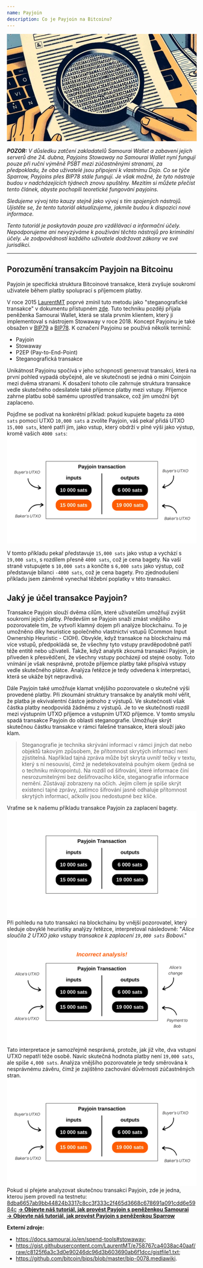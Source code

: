 ```yaml
---
name: Payjoin
description: Co je Payjoin na Bitcoinu?
---
```

![Náhled Payjoin - steganografie](assets/cover.webp)

***POZOR:** V důsledku zatčení zakladatelů Samourai Wallet a zabavení jejich serverů dne 24. dubna, Payjoins Stowaway na Samourai Wallet nyní fungují pouze při ruční výměně PSBT mezi zúčastněnými stranami, za předpokladu, že oba uživatelé jsou připojeni k vlastnímu Dojo. Co se týče Sparrow, Payjoins přes BIP78 stále fungují. Je však možné, že tyto nástroje budou v nadcházejících týdnech znovu spuštěny. Mezitím si můžete přečíst tento článek, abyste pochopili teoretické fungování payjoins.*

_Sledujeme vývoj této kauzy stejně jako vývoj s tím spojených nástrojů. Ujistěte se, že tento tutoriál aktualizujeme, jakmile budou k dispozici nové informace._

_Tento tutoriál je poskytován pouze pro vzdělávací a informační účely. Nepodporujeme ani nevyzýváme k používání těchto nástrojů pro kriminální účely. Je zodpovědností každého uživatele dodržovat zákony ve své jurisdikci._

---
## Porozumění transakcím Payjoin na Bitcoinu

Payjoin je specifická struktura Bitcoinové transakce, která zvyšuje soukromí uživatele během platby spoluprací s příjemcem platby.

V roce 2015 [LaurentMT](https://twitter.com/LaurentMT) poprvé zmínil tuto metodu jako "steganografické transakce" v dokumentu přístupném [zde](https://gist.githubusercontent.com/LaurentMT/e758767ca4038ac40aaf/raw/c8125f6a3c3d0e90246dc96d3b603690ab6f1dcc/gistfile1.txt). Tuto techniku později přijala peněženka Samourai Wallet, která se stala prvním klientem, který ji implementoval s nástrojem Stowaway v roce 2018. Koncept Payjoinu je také obsažen v [BIP79](https://github.com/bitcoin/bips/blob/master/bip-0079.mediawiki) a [BIP78](https://github.com/bitcoin/bips/blob/master/bip-0078.mediawiki). K označení Payjoinu se používá několik termínů:
- Payjoin
- Stowaway
- P2EP (Pay-to-End-Point)
- Steganografická transakce

Unikátnost Payjoinu spočívá v jeho schopnosti generovat transakci, která na první pohled vypadá obyčejně, ale ve skutečnosti se jedná o mini Coinjoin mezi dvěma stranami. K dosažení tohoto cíle zahrnuje struktura transakce vedle skutečného odesílatele také příjemce platby mezi vstupy. Příjemce zahrne platbu sobě samému uprostřed transakce, což jim umožní být zaplaceno.

Pojďme se podívat na konkrétní příklad: pokud kupujete bagetu za `4000 sats` pomocí UTXO `10,000 sats` a zvolíte Payjoin, váš pekař přidá UTXO `15,000 sats`, které patří jim, jako vstup, který obdrží v plné výši jako výstup, kromě vašich `4000 sats`:
![Diagram transakce Payjoin](assets/en/1.webp)

V tomto příkladu pekař představuje `15,000 sats` jako vstup a vychází s `19,000 sats`, s rozdílem přesně `4000 sats`, což je cena bagety. Na vaší straně vstupujete s `10,000 sats` a končíte s `6,000 sats` jako výstup, což představuje bilanci `-4000 sats`, což je cena bagety. Pro zjednodušení příkladu jsem záměrně vynechal těžební poplatky v této transakci.
## Jaký je účel transakce Payjoin?
Transakce Payjoin slouží dvěma cílům, které uživatelům umožňují zvýšit soukromí jejich platby.
Především se Payjoin snaží zmást vnějšího pozorovatele tím, že vytvoří klamný dojem při analýze blockchainu. To je umožněno díky heuristice společného vlastnictví vstupů (Common Input Ownership Heuristic - CIOH). Obvykle, když transakce na blockchainu má více vstupů, předpokládá se, že všechny tyto vstupy pravděpodobně patří téže entitě nebo uživateli. Takže, když analytik zkoumá transakci Payjoin, je přiveden k přesvědčení, že všechny vstupy pocházejí od stejné osoby. Toto vnímání je však nesprávné, protože příjemce platby také přispívá vstupy vedle skutečného plátce. Analýza řetězce je tedy odvedena k interpretaci, která se ukáže být nepravdivá.

Dále Payjoin také umožňuje klamat vnějšího pozorovatele o skutečné výši provedené platby. Při zkoumání struktury transakce by analytik mohl věřit, že platba je ekvivalentní částce jednoho z výstupů. Ve skutečnosti však částka platby neodpovídá žádnému z výstupů. Je to ve skutečnosti rozdíl mezi výstupním UTXO příjemce a vstupním UTXO příjemce. V tomto smyslu spadá transakce Payjoin do oblasti steganografie. Umožňuje skrýt skutečnou částku transakce v rámci falešné transakce, která slouží jako klam.

> Steganografie je technika skrývání informací v rámci jiných dat nebo objektů takovým způsobem, že přítomnost skrytých informací není zjistitelná. Například tajná zpráva může být skryta uvnitř tečky v textu, který s ní nesouvisí, čímž je nedetekovatelná pouhým okem (jedná se o techniku mikropointu). Na rozdíl od šifrování, které informace činí nesrozumitelnými bez dešifrovacího klíče, steganografie informace nemění. Zůstávají zobrazeny na očích. Jejím cílem je spíše skrýt existenci tajné zprávy, zatímco šifrování jasně odhaluje přítomnost skrytých informací, ačkoliv jsou nedostupné bez klíče.

Vraťme se k našemu příkladu transakce Payjoin za zaplacení bagety.
![Schéma transakce Payjoin zvenčí](assets/en/2.webp)
Při pohledu na tuto transakci na blockchainu by vnější pozorovatel, který sleduje obvyklé heuristiky analýzy řetězce, interpretoval následovně: "*Alice sloučila 2 UTXO jako vstupy transakce k zaplacení `19,000 sats` Bobovi*."
![Nesprávná interpretace transakce Payjoin zvenčí](assets/en/3.webp)
Tato interpretace je samozřejmě nesprávná, protože, jak již víte, dva vstupní UTXO nepatří téže osobě. Navíc skutečná hodnota platby není `19,000 sats`, ale spíše `4,000 sats`. Analýza vnějšího pozorovatele je tedy směrována k nesprávnému závěru, čímž je zajištěno zachování důvěrnosti zúčastněných stran.![diagram transakce Payjoin](assets/en/1.webp)
Pokud si přejete analyzovat skutečnou transakci Payjoin, zde je jedna, kterou jsem provedl na testnetu: [8dba6657ab9bb44824b3317c8cc3f333c2f465d3668c678691a091cdd6e5984c](https://mempool.space/fr/testnet/tx/8dba6657ab9bb44824b3317c8cc3f333c2f465d3668c678691a091cdd6e5984c)
[**-> Objevte náš tutoriál, jak provést Payjoin s peněženkou Samourai**](https://planb.network/tutorials/privacy/payjoin-samourai-wallet)  
[**-> Objevte náš tutoriál, jak provést Payjoin s peněženkou Sparrow**](https://planb.network/tutorials/privacy/payjoin-sparrow-wallet)

**Externí zdroje:**
- https://docs.samourai.io/en/spend-tools#stowaway;
- https://gist.githubusercontent.com/LaurentMT/e758767ca4038ac40aaf/raw/c8125f6a3c3d0e90246dc96d3b603690ab6f1dcc/gistfile1.txt;
- https://github.com/bitcoin/bips/blob/master/bip-0078.mediawiki.